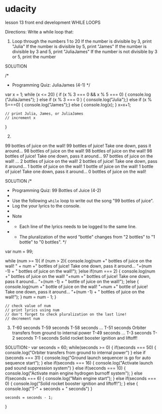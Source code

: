 # udacity
lesson 13 front end development
WHILE LOOPS

Directions:
Write a while loop that:

1. Loop through the numbers 1 to 20
If the number is divisible by 3, print "Julia"
If the number is divisible by 5, print "James"
If the number is divisible by 3 and 5, print "JuliaJames"
If the number is not divisible by 3 or 5, print the number

SOLUTION 

/*
 * Programming Quiz: JuliaJames (4-1)
 */

var x = 1;
while (x <= 20) {
    if (x % 3 === 0 && x % 5 === 0) {
        console.log ("JuliaJames");
    }
    else if (x % 3 === 0 ) { console.log("Julia");} 
    else if (x % 5===0) { console.log("James");}
    else {
        console.log(x);
    }
    x=x+1;
    
                
                
    // print Julia, James, or JuliaJames
    // increment x
}

2.
99 bottles of juice on the wall! 99 bottles of juice! Take one down, pass it around... 98 bottles of juice on the wall!
98 bottles of juice on the wall! 98 bottles of juice! Take one down, pass it around... 97 bottles of juice on the wall!
...
2 bottles of juice on the wall! 2 bottles of juice! Take one down, pass it around... 1 bottle of juice on the wall!
1 bottle of juice on the wall! 1 bottle of juice! Take one down, pass it around... 0 bottles of juice on the wall!

SOLUTION
/*
 * Programming Quiz: 99 Bottles of Juice (4-2)
 *
 * Use the following `while` loop to write out the song "99 bottles of juice".
 * Log the your lyrics to the console.
 *
 * Note
 *   - Each line of the lyrics needs to be logged to the same line.
 *   - The pluralization of the word "bottle" changes from "2 bottles" to "1 bottle" to "0 bottles".
 */

var num = 99;

while (num >= 1){
    if (num > 2){
    console.log(num +" bottles of juice on the wall! " + num +" bottles of juice! Take one down, pass it around... "+(num -1) + " bottles of juice on the wall!");
    }else if(num === 2) {
        console.log(num +" bottles of juice on the wall! "+num +" bottles of juice! Take one down, pass it around... "+(num -1) + " bottle of juice on the wall!");
    }else {
        console.log(num +" bottle of juice on the wall! "+num +" bottle of juice! Take one down, pass it around... "+(num -1) + " bottles of juice on the wall!");
    }
    num = num - 1;
}

    // check value of num
    // print lyrics using num
    // don't forget to check pluralization on the last line!
    // decrement num

3. T-60 seconds
T-59 seconds
T-58 seconds
...
T-51 seconds
Orbiter transfers from ground to internal power
T-49 seconds
...
T-3 seconds
T-2 seconds
T-1 seconds
Solid rocket booster ignition and liftoff!

SOLUTION:- 
var seconds = 60;
while(seconds >= 0) {
	if(seconds === 50) {
		console.log("Orbiter transfers from ground to internal power")
	} else if (seconds === 31) {
		console.log("Ground launch sequencer is go for auto sequence start");
	} else if(seconds === 16) {
		console.log("Activate launch pad sound suppression system")
	} else if(seconds === 10) {
		console.log("Activate main engine hydrogen burnoff system");
	} else if(seconds === 6) {
		console.log("Main engine start");
	} else if(seconds === 0) {
		console.log("Solid rocket booster ignition and liftoff!");
	} else {
		console.log("T-" + seconds + " seconds")
	}
	
	seconds = seconds - 1;
}
	
